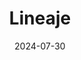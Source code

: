 ---  
layout: startup_page  
title: "Lineaje"  
id: "lineaje.dev"  
permalink: "/lineajelineaje.dev07302024/"  
website: "https://www.lineaje.dev/"  
funding_round: "Series A"  
funding_amount: "$20M"  
investors: "Prosperity7 Ventures, Neotribe, Hitachi Ventures, Tenable Ventures, Carahsoft, Wipro Ventures, Secure Octane Investments, J-Ventures, Alumni Ventures"  
about: "Lineaje provides a comprehensive governance platform for Software Supply Chain Security Management. It offers solutions to secure companies from cyberattacks and ensure compliance through SBOM management, open-source component transparency, and third-party risk management. Its AI-powered platform, featuring BOMbots, autonomously resolves software supply chain issues."  
markets: "Cybersecurity, Software Supply Chain Security"  
hq: "Santa Clara, California, United States"  
founded_year: "2021"  
linkedin: "https://www.linkedin.com/company/lineaje"  
twitter: "https://twitter.com/Lineaje_Inc"  
instagram: ""  
facebook: ""  
crunchbase: "https://www.crunchbase.com/organization/lineaje"  
pitchbook: "https://pitchbook.com/profiles/company/515965-06"  

date_display: "30-Jul-2024"  
date: "2024-07-30"

# SEO Optimization  
meta_title: "Lineaje - Series A Funding ($20M)"  
meta_description: "Lineaje, Lineaje provides a comprehensive governance platform for Software Supply Chain Security Management. It offers solutions to secure companies from cyber..."  
meta_keywords: "Lineaje, Cybersecurity, Software Supply Chain Security, Series A funding"  
canonical_url: "https://startup.projectstartups.com/lineajelineaje.dev07302024/"  
---